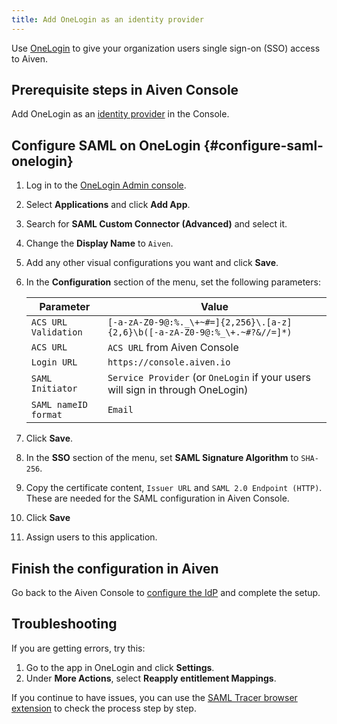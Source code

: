 ```yaml
---
title: Add OneLogin as an identity provider
---
```


Use [OneLogin](https://www.onelogin.com/) to give your organization
users single sign-on (SSO) access to Aiven.

## Prerequisite steps in Aiven Console

Add OneLogin as an
[identity provider](/docs/platform/howto/saml/add-identity-providers#add-idp-aiven-console)
in the Console.

## Configure SAML on OneLogin {#configure-saml-onelogin}

1.  Log in to the [OneLogin Admin
    console](https://app.onelogin.com/login).

1.  Select **Applications** and click **Add App**.

1.  Search for **SAML Custom Connector (Advanced)** and select it.

1.  Change the **Display Name** to `Aiven`.

1.  Add any other visual configurations you want and click **Save**.

1.  In the **Configuration** section of the menu, set the following
    parameters:

    | Parameter            | Value                                                                          |
    | -------------------- | ------------------------------------------------------------------------------ |
    | `ACS URL Validation` | `[-a-zA-Z0-9@:%._\+~#=]{2,256}\.[a-z]{2,6}\b([-a-zA-Z0-9@:%_\+.~#?&//=]*)`     |
    | `ACS URL`            | `ACS URL` from Aiven Console                                                   |
    | `Login URL`          | `https://console.aiven.io`                                                     |
    | `SAML Initiator`     | `Service Provider` (or `OneLogin` if your users will sign in through OneLogin) |
    | `SAML nameID format` | `Email`                                                                        |

1.  Click **Save**.

1.  In the **SSO** section of the menu, set **SAML Signature Algorithm**
    to `SHA-256`.

1.  Copy the certificate content, `Issuer URL` and
    `SAML 2.0 Endpoint (HTTP)`. These are needed for the SAML
    configuration in Aiven Console.

1. Click **Save**

1. Assign users to this application.

## Finish the configuration in Aiven

Go back to the Aiven Console to
[configure the IdP](/docs/platform/howto/saml/add-identity-providers#configure-idp-aiven-console) and complete the setup.

## Troubleshooting

If you are getting errors, try this:

1.  Go to the app in OneLogin and click **Settings**.
1.  Under **More Actions**, select **Reapply entitlement Mappings**.

If you continue to have issues, you can use the [SAML Tracer browser
extension](https://addons.mozilla.org/firefox/addon/saml-tracer/) to
check the process step by step.
